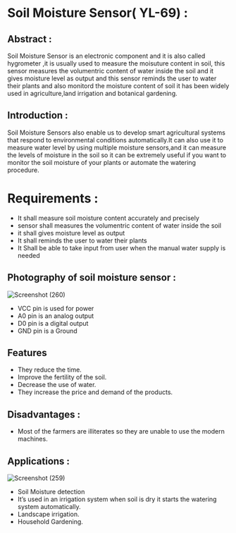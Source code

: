 # Soil Moisture Sensor( YL-69) :

## Abstract : 
Soil Moisture Sensor is an electronic component and it is also called hygrometer ,it is usually used to measure the moisuture content in soil, this sensor measures the volumentric content of water inside the soil and it gives moisture level as output and this sensor reminds the user to water their plants and also monitord the moisture content of soil it has been widely used in agriculture,land irrigation and botanical gardening.


## Introduction :       
Soil Moisture Sensors also enable us to develop smart agricultural systems that respond to environmental conditions automatically.It can also use it to measure water level by using multiple moisture sensors,and it can measure the levels of moisture in the soil so it can be extremely useful if you want to monitor the soil moisture of your plants or automate the watering procedure.

# Requirements :
* It shall measure soil moisture content accurately and precisely
* sensor shall measures the volumentric content of water inside the soil
* it shall gives moisture level as output 
* It shall reminds the user to water their plants 
* It Shall be able to take input from user when the manual water supply is needed

## Photography of soil moisture sensor :
![Screenshot (260)](https://user-images.githubusercontent.com/98826329/162587527-dd2daeee-668e-4d63-a1ab-f8cac5a5bec5.png)

  * VCC pin is used for power
  * A0 pin is an analog output
  * D0 pin is a digital output
  * GND pin is a Ground



## Features 
* They reduce the time.
* Improve the fertility of the soil.
* Decrease the use of water.
* They increase the price and demand of the products.

## Disadvantages :
* Most of the farmers are illiterates so they are unable to use the modern machines.

## Applications :
![Screenshot (259)](https://user-images.githubusercontent.com/98826329/162587093-cf349fb0-36b6-4df1-b053-25c07494fc61.png)

* Soil Moisture detection
* It’s used in an irrigation system when soil is dry it starts the watering system automatically.
* Landscape irrigation.
* Household Gardening.
